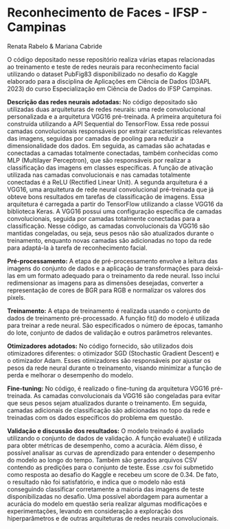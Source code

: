 # Reconhecimento de Faces - IFSP - Campinas
Renata Rabelo & Mariana Cabride

O código depositado nesse repositório realiza várias etapas relacionadas ao treinamento e teste de redes neurais para reconhecimento facial utilizando o dataset PubFig83 disponibilizado no desafio do Kaggle elaborado para a disciplina de Aplicações em Ciência de Dados (D3APL 2023) do curso Especialização em Ciência de Dados do IFSP Campinas.


**Descrição das redes neurais adotadas:**
No código depositado são utilizadas duas arquiteturas de redes neurais: uma rede convolucional personalizada e a arquitetura VGG16 pré-treinada.
A primeira arquitetura foi construída utilizando a API Sequential do TensorFlow. Essa rede possui camadas convolucionais responsáveis por extrair características relevantes das imagens, seguidas por camadas de pooling para reduzir a dimensionalidade dos dados. Em seguida, as camadas são achatadas e conectadas a camadas totalmente conectadas, também conhecidas como MLP (Multilayer Perceptron), que são responsáveis por realizar a classificação das imagens em classes específicas. A função de ativação utilizada nas camadas convolucionais e nas camadas totalmente conectadas é a ReLU (Rectified Linear Unit).
A segunda arquitetura é a VGG16, uma arquitetura de rede neural convolucional pré-treinada que já obteve bons resultados em tarefas de classificação de imagens. Essa arquitetura é carregada a partir do TensorFlow utilizando a classe VGG16 da biblioteca Keras. A VGG16 possui uma configuração específica de camadas convolucionais, seguida por camadas totalmente conectadas para a classificação. Nesse código, as camadas convolucionais da VGG16 são mantidas congeladas, ou seja, seus pesos não são atualizados durante o treinamento, enquanto novas camadas são adicionadas no topo da rede para adaptá-la à tarefa de reconhecimento facial.

**Pré-processamento:**
A etapa de pré-processamento envolve a leitura das imagens do conjunto de dados e a aplicação de transformações para deixá-las em um formato adequado para o treinamento da rede neural. Isso inclui redimensionar as imagens para as dimensões desejadas, converter a representação de cores de BGR para RGB e normalizar os valores dos pixels.

**Treinamento:**
A etapa de treinamento é realizada usando o conjunto de dados de treinamento pré-processado. A função fit() do modelo é utilizada para treinar a rede neural. São especificados o número de épocas, tamanho do lote, conjunto de dados de validação e outros parâmetros relevantes.

**Otimizadores adotados:**
No código fornecido, são utilizados dois otimizadores diferentes: o otimizador SGD (Stochastic Gradient Descent) e o otimizador Adam. Esses otimizadores são responsáveis por ajustar os pesos da rede neural durante o treinamento, visando minimizar a função de perda e melhorar o desempenho do modelo.

**Fine-tuning:**
No código, é realizado o fine-tuning da arquitetura VGG16 pré-treinada. As camadas convolucionais da VGG16 são congeladas para evitar que seus pesos sejam atualizados durante o treinamento. Em seguida, camadas adicionais de classificação são adicionadas no topo da rede e treinadas com os dados específicos do problema em questão.

**Validação e discussão dos resultados:**
O modelo treinado é avaliado utilizando o conjunto de dados de validação. A função evaluate() é utilizada para obter métricas de desempenho, como a acurácia. Além disso, é possível analisar as curvas de aprendizado para entender o desempenho do modelo ao longo do tempo. Também são gerados arquivos CSV contendo as predições para o conjunto de teste. Esse .csv foi submetido como resposta ao desafio do Kaggle e recebeu um score de 
0.34. De fato, o resultado não foi satisfatório, e indica que o modelo não está conseguindo classificar corretamente a maioria das imagens de teste disponibilizadas no desafio. Uma possível abordagem para aumentar a acurácia do modelo em questão seria realizar algumas modificações e experimentações, levando em consideração a exploração dos hiperparâmetros e de outras arquiteturas de redes neurais convolucionais.





